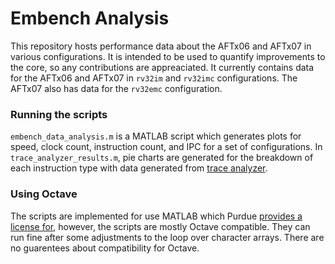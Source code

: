 # Embench Analysis

This repository hosts performance data about the AFTx06 and AFTx07 in various configurations. It is intended to be used to quantify improvements to the core, so any contributions are appreaciated. It currently contains data for the AFTx06 and AFTx07 in `rv32im` and `rv32imc` configurations. The AFTx07 also has data for the `rv32emc` configuration.

### Running the scripts

`embench_data_analysis.m` is a MATLAB script which generates plots for speed, clock count, instruction count, and IPC for a set of configurations. In `trace_analyzer_results.m`, pie charts are generated for the breakdown of each instruction type with data generated from [trace analyzer](https://github.com/Purdue-SoCET/trace-analyzer).

### Using Octave

The scripts are implemented for use MATLAB which Purdue [provides a license for](https://engineering.purdue.edu/ECN/Support/KB/Docs/MatlabToolboxes), however, the scripts are mostly Octave compatible. They can run fine after some adjustments to the loop over character arrays. There are no guarentees about compatibility for Octave.
